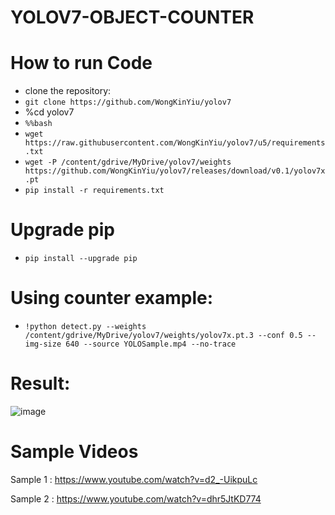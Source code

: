 # YOLOV7-OBJECT-COUNTER

# How to run Code

- clone the repository:
- `git clone https://github.com/WongKinYiu/yolov7`
- %cd yolov7
- `%%bash`
- `wget https://raw.githubusercontent.com/WongKinYiu/yolov7/u5/requirements.txt`
- `wget -P /content/gdrive/MyDrive/yolov7/weights https://github.com/WongKinYiu/yolov7/releases/download/v0.1/yolov7x.pt`
- `pip install -r requirements.txt`
# Upgrade pip
- `pip install --upgrade pip`
# Using counter example:
- `!python detect.py --weights /content/gdrive/MyDrive/yolov7/weights/yolov7x.pt.3 --conf 0.5 --img-size 640 --source YOLOSample.mp4 --no-trace`




# Result:
![image](https://user-images.githubusercontent.com/98788987/187072479-e7dd5277-a0fb-4204-ba00-48a1aa071a4d.png)


# Sample Videos
Sample 1 : https://www.youtube.com/watch?v=d2_-UikpuLc

Sample 2 : https://www.youtube.com/watch?v=dhr5JtKD774
